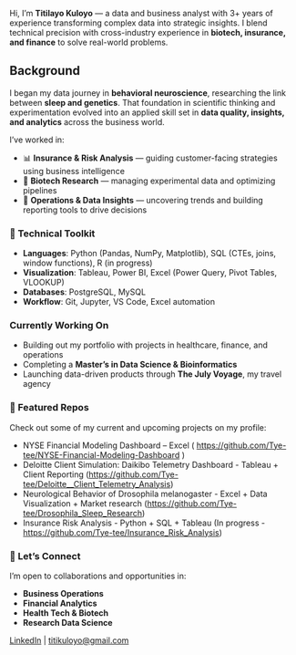 
Hi, I’m **Titilayo Kuloyo** — a data and business analyst with 3+ years of experience transforming complex data into strategic insights. I blend technical precision with cross-industry experience in **biotech, insurance, and finance** to solve real-world problems.

## Background
I began my data journey in **behavioral neuroscience**, researching the link between **sleep and genetics**. That foundation in scientific thinking and experimentation evolved into an applied skill set in **data quality, insights, and analytics** across the business world.

I’ve worked in:
- 📊 **Insurance & Risk Analysis** — guiding customer-facing strategies using business intelligence
- 🧬 **Biotech Research** — managing experimental data and optimizing pipelines
- 💼 **Operations & Data Insights** — uncovering trends and building reporting tools to drive decisions

### 🔧 Technical Toolkit
- **Languages**: Python (Pandas, NumPy, Matplotlib), SQL (CTEs, joins, window functions), R (in progress)
- **Visualization**: Tableau, Power BI, Excel (Power Query, Pivot Tables, VLOOKUP)
- **Databases**: PostgreSQL, MySQL
- **Workflow**: Git, Jupyter, VS Code, Excel automation

###  Currently Working On
- Building out my portfolio with projects in healthcare, finance, and operations
- Completing a **Master’s in Data Science & Bioinformatics** 
- Launching data-driven products through **The July Voyage**, my travel agency

### 📁 Featured Repos
Check out some of my current and upcoming projects on my profile:
-  NYSE Financial Modeling Dashboard – Excel ( https://github.com/Tye-tee/NYSE-Financial-Modeling-Dashboard )
- Deloitte Client Simulation: Daikibo Telemetry Dashboard - Tableau + Client Reporting (https://github.com/Tye-tee/Deloitte__Client_Telemetry_Analysis)
- Neurological Behavior of Drosophila melanogaster - Excel + Data Visualization + Market research (https://github.com/Tye-tee/Drosophila_Sleep_Research)
- Insurance Risk Analysis - Python + SQL + Tableau (In progress - https://github.com/Tye-tee/Insurance_Risk_Analysis)

### 💬 Let’s Connect
I’m open to collaborations and opportunities in:
- **Business Operations**
- **Financial Analytics**
- **Health Tech & Biotech**
- **Research Data Science**

 [LinkedIn](https://www.linkedin.com/in/titilayokuloyo)  | titikuloyo@gmail.com

